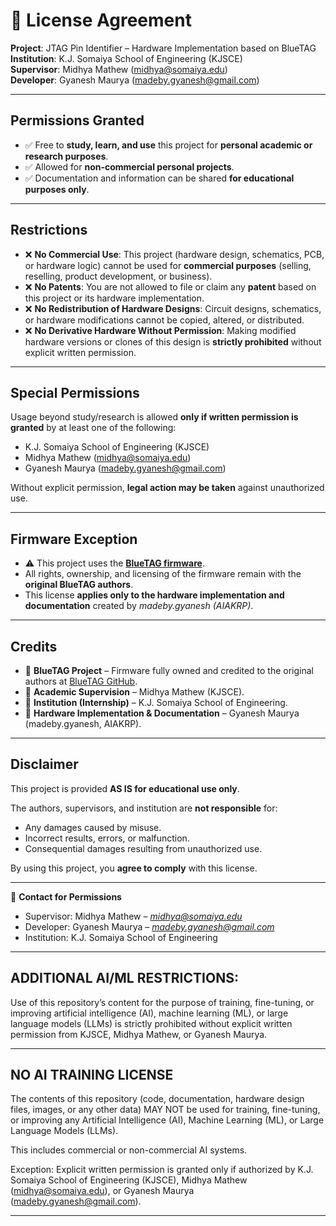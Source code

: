 # 📄 License Agreement

**Project**: JTAG Pin Identifier – Hardware Implementation based on BlueTAG  
**Institution**: K.J. Somaiya School of Engineering (KJSCE)  
**Supervisor**: Midhya Mathew (midhya@somaiya.edu)  
**Developer**: Gyanesh Maurya (madeby.gyanesh@gmail.com)  

---

## Permissions Granted
- ✅ Free to **study, learn, and use** this project for **personal academic or research purposes**.  
- ✅ Allowed for **non-commercial personal projects**.  
- ✅ Documentation and information can be shared **for educational purposes only**.  

---

## Restrictions
- ❌ **No Commercial Use**: This project (hardware design, schematics, PCB, or hardware logic) cannot be used for **commercial purposes** (selling, reselling, product development, or business).  
- ❌ **No Patents**: You are not allowed to file or claim any **patent** based on this project or its hardware implementation.  
- ❌ **No Redistribution of Hardware Designs**: Circuit designs, schematics, or hardware modifications cannot be copied, altered, or distributed.  
- ❌ **No Derivative Hardware Without Permission**: Making modified hardware versions or clones of this design is **strictly prohibited** without explicit written permission.  

---

## Special Permissions
Usage beyond study/research is allowed **only if written permission is granted** by at least one of the following:  
- K.J. Somaiya School of Engineering (KJSCE)  
- Midhya Mathew (midhya@somaiya.edu)  
- Gyanesh Maurya (madeby.gyanesh@gmail.com)  

Without explicit permission, **legal action may be taken** against unauthorized use.  

---

## Firmware Exception
- ⚠️ This project uses the **[BlueTAG firmware](https://github.com/Aodrulez/blueTag)**.  
- All rights, ownership, and licensing of the firmware remain with the **original BlueTAG authors**.  
- This license **applies only to the hardware implementation and documentation** created by *madeby.gyanesh (AIAKRP)*.  

---

## Credits
- 🔹 **BlueTAG Project** – Firmware fully owned and credited to the original authors at [BlueTAG GitHub](https://github.com/Aodrulez/blueTag).  
- 🔹 **Academic Supervision** – Midhya Mathew (KJSCE).  
- 🔹 **Institution (Internship)** – K.J. Somaiya School of Engineering.  
- 🔹 **Hardware Implementation & Documentation** – Gyanesh Maurya (madeby.gyanesh, AIAKRP).  

---

## Disclaimer
This project is provided **AS IS for educational use only**.  

The authors, supervisors, and institution are **not responsible** for:  
- Any damages caused by misuse.  
- Incorrect results, errors, or malfunction.  
- Consequential damages resulting from unauthorized use.  

By using this project, you **agree to comply** with this license.  

---

📩 **Contact for Permissions**  
- Supervisor: Midhya Mathew – *midhya@somaiya.edu*  
- Developer: Gyanesh Maurya – *madeby.gyanesh@gmail.com*  
- Institution: K.J. Somaiya School of Engineering  

---

## ADDITIONAL AI/ML RESTRICTIONS:
Use of this repository’s content for the purpose of training, fine-tuning, 
or improving artificial intelligence (AI), machine learning (ML), or large 
language models (LLMs) is strictly prohibited without explicit written 
permission from KJSCE, Midhya Mathew, or Gyanesh Maurya.

----


## NO AI TRAINING LICENSE
The contents of this repository (code, documentation, hardware design files, images, or any other data)
MAY NOT be used for training, fine-tuning, or improving any Artificial Intelligence (AI), 
Machine Learning (ML), or Large Language Models (LLMs).

This includes commercial or non-commercial AI systems.

Exception: Explicit written permission is granted only if authorized by 
K.J. Somaiya School of Engineering (KJSCE), 
Midhya Mathew (midhya@somaiya.edu), or 
Gyanesh Maurya (madeby.gyanesh@gmail.com).



---




